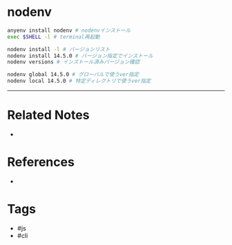 # nodenv
```bash
anyenv install nodenv # nodenvインストール
exec $SHELL -l # terminal再起動

nodenv install -l # バージョンリスト
nodenv install 14.5.0 # バージョン指定でインストール
nodenv versions # インストール済みバージョン確認

nodenv global 14.5.0 # グローバルで使うver指定
nodenv local 14.5.0 # 特定ディレクトリで使うver指定
```

---
# Related Notes
- 

# References
- 

# Tags
- #js 
- #cli 